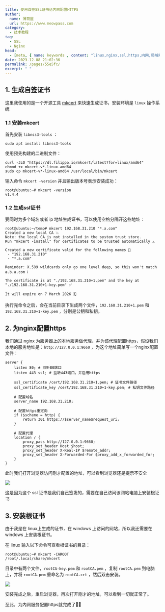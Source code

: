 ```yaml
---
title: 使用自签SSL证书给内网配置HTTPS
author:
  name: 薄荷屋
  url: https://www.meowpass.com
category: 
  - 技术教程
tag: 
  - SSL
  - Nginx
head:
  - [meta, { name: keywords , content: "linux,nginx,ssl,https,内网,局域网,自签证书" }]
date: 2023-12-08 21:02:36
permalink: /pages/55e5fc/
excerpt: " "
---
```




## 1. 生成自签证书

这里我使用的是一个开源工具 [mkcert](https://github.com/FiloSottile/mkcert) 来快速生成证书，安装环境是 `linux` 操作系统

### 1.1 安装mkcert

首先安装 `libnss3-tools` ：

```shell
sudo apt install libnss3-tools
```

使用预先构建的二进制文件：

```shell
curl -JLO "https://dl.filippo.io/mkcert/latest?for=linux/amd64"
chmod +x mkcert-v*-linux-amd64
sudo cp mkcert-v*-linux-amd64 /usr/local/bin/mkcert
```

输入命令 `mkcert -version` 并且输出版本号表示安装成功：

```shell
root@ubuntu:~# mkcert -version
v1.4.4
```

### 1.2 生成ssl证书

要同时为多个域名或者 ip 地址生成证书，可以使用空格分隔开这些地址：

```shell
root@ubuntu:~/temp# mkcert 192.168.31.210 "*.a.com"
Created a new local CA 💥
Note: the local CA is not installed in the system trust store.
Run "mkcert -install" for certificates to be trusted automatically ⚠️

Created a new certificate valid for the following names 📜
 - "192.168.31.210"
 - "*.a.com"

Reminder: X.509 wildcards only go one level deep, so this won't match a.b.a.com ℹ️

The certificate is at "./192.168.31.210+1.pem" and the key at "./192.168.31.210+1-key.pem" ✅

It will expire on 7 March 2026 🗓

```

执行完命令之后，会在当前目录下生成两个文件，`192.168.31.210+1.pem` 和 `192.168.31.210+1-key.pem` ，分别是公钥和私钥。

## 2. 为nginx配置https

我们通过 nginx 为服务器上的本地服务做代理，并为该代理配置https，假设我们本地的服务地址是：`http://127.0.0.1:9660` ，为这个地址简单写一个nginx配置文件：

```nginx
server {
    listen 80; # 监听80端口
    listen 443 ssl; # 监听443端口，并启用https

    ssl_certificate /cert/192.168.31.210+1.pem; # 证书文件路径
    ssl_certificate_key /cert/192.168.31.210+1-key.pem; # 私钥文件路径

    # 配置域名
    server_name 192.168.31.210;

    # 配置https重定向
    if ($scheme = http) {
        return 301 https://$server_name$request_uri;
    }

    # 配置代理
    location / {
        proxy_pass http://127.0.0.1:9660;
        proxy_set_header Host $host;
        proxy_set_header X-Real-IP $remote_addr;
        proxy_set_header X-Forwarded-For $proxy_add_x_forwarded_for;
    }
}
```

此时我们打开浏览器访问刚才配置的地址，可以看到浏览器还是提示不安全

![](/assets/page-img/2023/20231207/1.webp)

这是因为这个 ssl 证书是我们自己签发的，需要在自己访问该网站电脑上安装根证书

## 3. 安装根证书

由于我是在 linux上生成的证书，在 windows 上访问的网站，所以我还需要在 windows 上安装根证书。

在 linux 输入以下命令可查看根证书的目录：

```shell
root@ubuntu:~# mkcert -CAROOT
/root/.local/share/mkcert
```

目录中有两个文件，`rootCA-key.pem` 和 `rootCA.pem` ，复制 `rootCA.pem` 到电脑上，并将 `rootCA.pem` 重命名为 `rootCA.crt` ，然后双击安装。

![](/assets/page-img/2023/20231207/2.webp)

 安装完成之后，重启浏览器，再次打开刚才的地址，可以看到一切就正常了。

至此，为内网服务配置https就完成了🎉🎉

